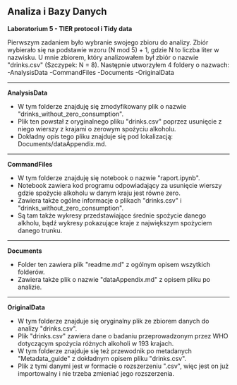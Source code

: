 ## Analiza i Bazy Danych

**Laboratorium 5 - TIER protocol i Tidy data**

Pierwszym zadaniem było wybranie swojego zbioru do analizy. Zbiór wybierało się na podstawie wzoru (N mod 5) + 1, gdzie N to liczba liter w nazwisku.
U mnie zbiorem, który analizowałem był zbiór o nazwie "drinks.csv" (Szczypek: N = 8). Następnie utworzyłem 4 foldery o nazwach: 
-AnalysisData
-CommandFiles
-Documents
-OriginalData

---------------
**AnalysisData**

- W tym folderze znajduję się zmodyfikowany plik o nazwie "drinks_without_zero_consumption".
- Plik ten powstał z oryginalnego pliku "drinks.csv" poprzez usunięcie z niego wierszy z krajami o zerowym spożyciu alkoholu.
- Dokładny opis tego pliku znajduje się pod lokalizacją: Documents/dataAppendix.md.

---------------
**CommandFiles**
- W tym folderze znajduję się notebook o nazwie "raport.ipynb".
- Notebook zawiera kod programu odpowiadający za usunięcie wierszy gdzie spożycie alkoholu w danym kraju jest równe zero.
- Zawiera także ogólne informacje o plikach "drinks.csv" i "drinks_without_zero_consumption".
- Są tam także wykresy przedstawiające średnie spożycie danego alkholu, bądź wykresy pokazujące kraje z największym spożyciem danego trunku.

---------------
**Documents**
- Folder ten zawiera plik "readme.md" z ogólnym opisem wszytkich folderów.
- Zawiera także plik o nazwie "dataAppendix.md" z opisem pliku po analizie.

---------------
**OriginalData**
- W tym folderze znajduje się oryginalny plik ze zbiorem danych do analizy "drinks.csv".
- Plik "drinks.csv" zawiera dane o badaniu przeprowadzonym przez WHO dotyczącym spożycia różnych alkoholi w 193 krajach.
- W tym folderze znajduje się też przewodnik po metadanych "Metadata_guide" z dokładnym opisem pliku "drinks.csv".
- Plik z tymi danymi jest w formacie o rozszerzeniu ".csv", więc jest on już importowalny i nie trzeba zmieniać jego rozszerzenia.
